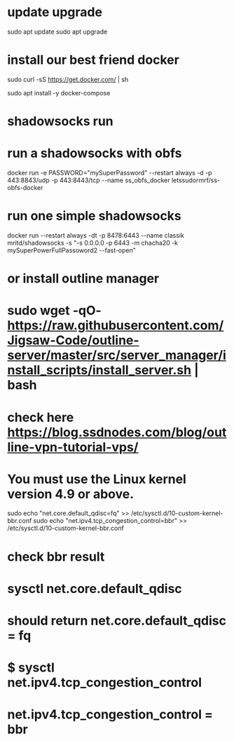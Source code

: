 
# update upgrade

sudo apt update
sudo apt upgrade

# install our best friend docker

sudo curl -sS https://get.docker.com/ | sh


sudo apt install -y docker-compose 

# shadowsocks run

# run a shadowsocks with obfs
docker run -e PASSWORD="mySuperPassword" --restart always -d -p 443:8843/udp -p 443:8443/tcp --name ss_obfs_docker letssudormrf/ss-obfs-docker

# run one simple shadowsocks
docker run  --restart always -dt -p 8478:6443 --name classik mritd/shadowsocks -s "-s 0.0.0.0 -p 6443 -m chacha20 -k mySuperPowerFullPassoword2 --fast-open"

# or install outline manager 
# sudo wget -qO- https://raw.githubusercontent.com/Jigsaw-Code/outline-server/master/src/server_manager/install_scripts/install_server.sh | bash
# check here https://blog.ssdnodes.com/blog/outline-vpn-tutorial-vps/ 

# You must use the Linux kernel version 4.9 or above.

sudo echo "net.core.default_qdisc=fq" >> /etc/sysctl.d/10-custom-kernel-bbr.conf
sudo echo "net.ipv4.tcp_congestion_control=bbr" >> /etc/sysctl.d/10-custom-kernel-bbr.conf

# check bbr result
# sysctl net.core.default_qdisc
# should return net.core.default_qdisc = fq
# $ sysctl net.ipv4.tcp_congestion_control
# net.ipv4.tcp_congestion_control = bbr
